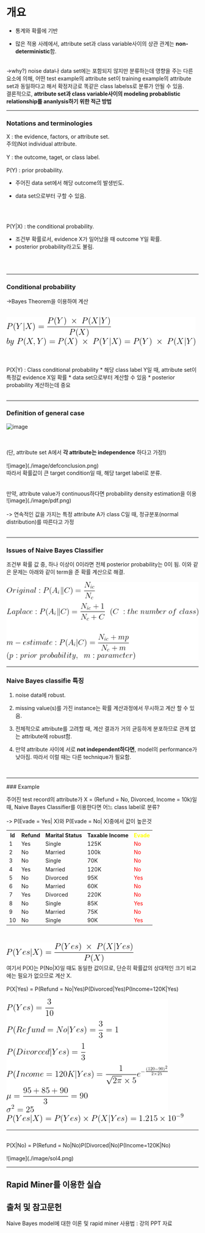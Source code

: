 # 개요

* 통계와 확률에 기반

* 많은 적용 사례에서, attribute set과 class variable사이의 상관 관계는 <strong>non-deterministic</strong>함.

<br>
->why?) noise data나 data set에는 포함되지 않지만 분류하는데 영향을 주는 다른 요소에 의해, 어떤 test example의 attribute set이 training example의 attribute set과 동일하다고 해서 확정저긍로 똑같은 class labelss로 분류가 안될 수 있음.
	
<br>
결론적으로, <strong>attribute set과 class variable사이의 modeling probablistic relationship를 ananlysis하기 위한 적근 방법</strong>

<br>
<hr>

### Notations and terminologies

X : the evidence, factors, or attribute set.
<br> 
주의)Not individual attribute.
<br>
<br>
Y : the outcome, taget, or class label.
<br>
<br>
P(Y) : prior probability.
<br>
 * 주어진 data set에서 해당 outcome의  발생빈도.
 
 * data set으로부터 구할 수 있음.
<br>
<br>

P(Y\|X) : the conditional probability.
 * 조건부 확률로서, evidence X가 일어났을 때 outcome Y일 확률.
 * posterior probability라고도 불림.
<br>
<br>
<hr>

### Conditional probability 

->Bayes Theorem을 이용하여 계산
<br>
<br>

![image](./image/conditionalprob.png)

<br>

<br>
P(X|Y) : Class conditional probability
* 해당 class label Y일 때, attribute set이 특정값 evidence X일 확률
* data set으로부터 계산할 수 있음
* posterior probability 계산하는데 중요
<br>
<br>
<hr>

### Definition of general case

![image](./image/defgen.png)

<br>
<br>
(단, attribute set A에서 <strong>각 attribute는 independence</strong> 하다고 가정!)
<br>
<br>
![image](./image/defconclusion.png)
<br>
따라서 확률값이 큰 target condition일 때, 해당 target label로 분류.
<br>
<br>
<br>
만약, attribute value가 continuous하다면 probability density estimation을 이용
<br>
![image](./image/pdf.png)
<br>
<br>
-> 연속적인 값을 가지는 특정 attribute A가 class C일 때, 정규분포(normal distribution)를 따른다고 가정
<br>
<br>
<hr>

### Issues of Naive Bayes Classifier

조건부 확률 값 중, 하나 이상이 0이라면 전체 posterior probability는 0이 됨. 이와 같은 문제는 아래와 같이 term을 준 확률 계산으로 해결.
<br>
<br>
![image](./image/variousprob.png)
<br>
<hr>

### Naive Bayes classifie 특징

1. noise data에 robust.

2. missing value(s)를 가진 instance는 확률 계산과정에서 무시하고 계산 할 수 있음.

3. 전체적으로 attribute를 고려할 때, 계산 결과가 거의 균등하게 분포하므로 관계 없는 attribute에 robust함.

4. 만약 attribute 사이에 서로 <strong>not independent하다면</strong>, model의 performance가 낮아짐. 따라서 이럴 때는 다른 technique가 필요함.

<br>
<hr>
### Example

주어진 test record의 attribute가 X = (Refund = No, Divorced, Income = 10k)일때, Naive Bayes Classifier를 이용한다면 어느 class label로 분류?
<br>
<br>
-> P(Evade = Yes| X)와 P(Evade = No| X)중에서 값이 높은것
<br>
<table>
<th>Id</th>
<th>Refund</th>
<th>Marital Status</th>
<th>Taxable Income</th>
<th style="color:yellow">Evade</th>
<tr>
	<td>1</td>
	<td>Yes</td>
	<td>Single</td>
	<td>125K</td>
	<td style="color:red;">No</td>
</tr>
<tr>
	<td>2</td>
	<td>No</td>
	<td>Married</td>
	<td>100k</td>
	<td style="color:red;">No</td>
</tr>
<tr>
	<td>3</td>
	<td>No</td>
	<td>Single</td>
	<td>70K</td>
	<td style="color:red;">No</td>
</tr>
<tr>
	<td>4</td>
	<td>Yes</td>
	<td>Married</td>
	<td>120K</td>
	<td style="color:red;">No</td>
</tr>
<tr>
	<td>5</td>
	<td>No</td>
	<td>Divorced</td>
	<td>95K</td>
	<td style="color:red;">Yes</td>
</tr>
<tr>
	<td>6</td>
	<td>No</td>
	<td>Married</td>
	<td>60K</td>
	<td style="color:red;">No</td>
</tr>
<tr>
	<td>7</td>
	<td>Yes</td>
	<td>Divorced</td>
	<td>220K</td>
	<td style="color:red;">No</td>
</tr>
<tr>
	<td>8</td>
	<td>No</td>
	<td>Single</td>
	<td>85K</td>
	<td style="color:red;">Yes</td>
</tr>
<tr>
	<td>9</td>
	<td>No</td>
	<td>Married</td>
	<td>75K</td>
	<td style="color:red;">No</td>
</tr>
<tr>
	<td>10</td>
	<td>No</td>
	<td>Single</td>
	<td>90K</td>
	<td style="color:red;">Yes</td>
</tr>
</table>
<br>

![image](./image/sol1.png)
<br>
여기서 P(X)는 P(No|X)일 때도 동일한 값이므로, 단순히 확률값의 상대적인 크기 비교에는 필요가 없으므로 계산 X.
<br>
<br>
P(X|Yes) = P(Refund = No|Yes)P(Divorced|Yes)P(Income=120K|Yes)
<br>
<br>
![image](./image/sol2.png)
<br>
![image](./image/sol3.png)
<br>
<hr>
<br>
P(X|No) = P(Refund = No|No)P(Divorced|No)P(Income=120K|No)
<br>
<br>
![image](./image/sol4.png)

***

## Rapid Miner를 이용한 실습

## 출처 및 참고문헌

Naive Bayes model에 대한 이론 및 rapid miner 사용법 : 강의 PPT 자료



